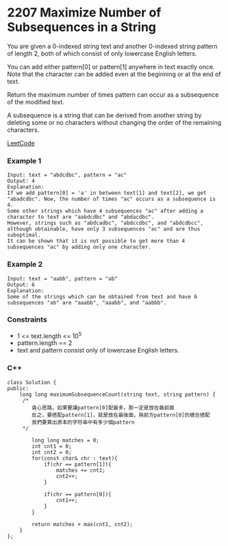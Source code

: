# 2207 Maximize Number of Subsequences in a String

You are given a 0-indexed string text and another 0-indexed string pattern of length 2, both of which consist of only lowercase English letters.

You can add either pattern[0] or pattern[1] anywhere in text exactly once. Note that the character can be added even at the beginning or at the end of text.

Return the maximum number of times pattern can occur as a subsequence of the modified text.

A subsequence is a string that can be derived from another string by deleting some or no characters without changing the order of the remaining characters.

[LeetCode](https://leetcode.cn/problems/maximize-number-of-subsequences-in-a-string/description/)

### Example 1

```
Input: text = "abdcdbc", pattern = "ac"
Output: 4
Explanation:
If we add pattern[0] = 'a' in between text[1] and text[2], we get "abadcdbc". Now, the number of times "ac" occurs as a subsequence is 4.
Some other strings which have 4 subsequences "ac" after adding a character to text are "aabdcdbc" and "abdacdbc".
However, strings such as "abdcadbc", "abdccdbc", and "abdcdbcc", although obtainable, have only 3 subsequences "ac" and are thus suboptimal.
It can be shown that it is not possible to get more than 4 subsequences "ac" by adding only one character.
```

### Example 2

```
Input: text = "aabb", pattern = "ab"
Output: 6
Explanation:
Some of the strings which can be obtained from text and have 6 subsequences "ab" are "aaabb", "aaabb", and "aabbb".
```

### Constraints

* 1 <= text.length <= 10<sup>5</sup>
* pattern.length == 2
* text and pattern consist only of lowercase English letters.


### C++ 

```
class Solution {
public:
    long long maximumSubsequenceCount(string text, string pattern) {
     /*
        貪心思路，如果要讓pattern[0]配最多，那一定是放在最前面
        反之，要搭配pattern[1]，就是放在最後面，與前方pattern[0]的總合搭配
        我們要算出原本的字符串中有多少個pattern
     */   

        long long matches = 0;
        int cnt1 = 0;
        int cnt2 = 0;
        for(const char& chr : text){
            if(chr == pattern[1]){
                matches += cnt1;
                cnt2++;
            }
            
            if(chr == pattern[0]){
                cnt1++;
            } 
        }

        return matches + max(cnt1, cnt2);
    }
};
```
